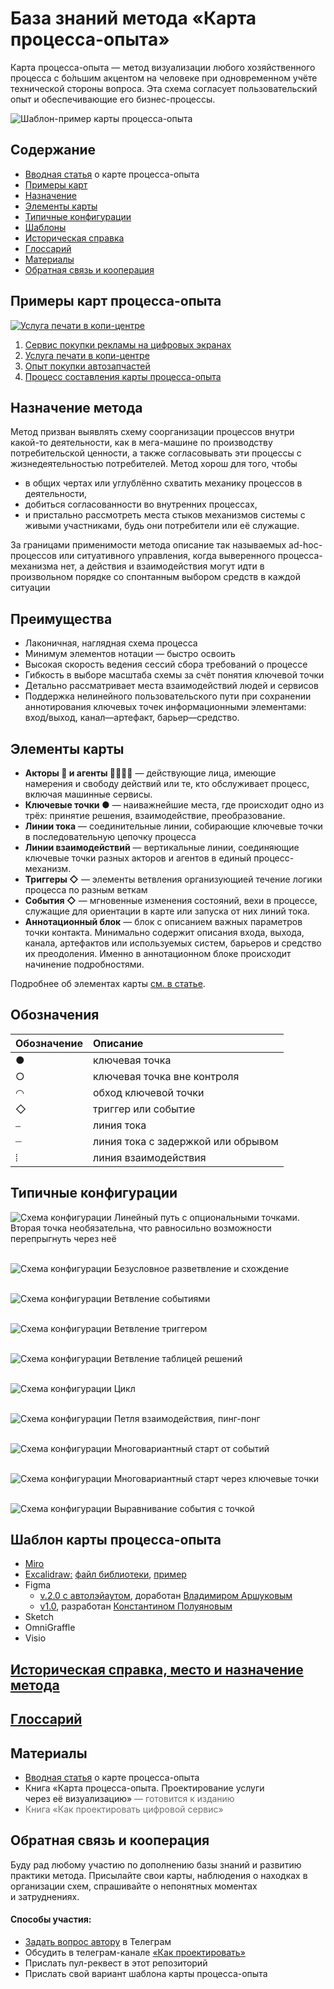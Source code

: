 # База знаний метода «Карта процесса-опыта»

Карта процесса-опыта — метод визуализации любого хозяйственного процесса с бо́льшим акцентом на человеке при одновременном учёте технической стороны вопроса. Эта схема согласует пользовательский опыт и обеспечивающие его бизнес-процессы.

![Шаблон-пример карты процесса-опыта](illustrations/xpm-all-elements-template.jpg)

## Содержание

- [Вводная статья](https://ashapiro.ru/articles/xpm) о карте процесса-опыта
- [Примеры карт](#examples)
- [Назначение](#purpose)
- [Элементы карты](#elements)
- [Типичные конфигурации](#configurations)
- [Шаблоны](#templates)
- [Историческая справка](history.md)
- [Глоссарий](glossary.md)
- [Материалы](#materials)
- [Обратная связь и кооперация](#feedback)

## Примеры карт процесса-опыта <a id="examples"></a>

<a href='xpm-examples/02-xpm-example-printout.pdf'>![Услуга печати в копи-центре](illustrations/02-xpm-example-printout.jpg)</a>

1. [Сервис покупки рекламы на цифровых экранах](xpm-examples/01-xpm-example-advert.pdf)
2. [Услуга печати в копи-центре](xpm-examples/02-xpm-example-printout.pdf)
3. [Опыт покупки автозапчастей](xpm-examples/03-xpm-example-spareparts.pdf)
4. [Процесс составления карты процесса-опыта](xpm-examples/04-xpm-example-xpm-xpm.pdf)

## Назначение метода <a id="purpose"></a>

Метод призван выявлять схему соорганизации процессов внутри какой-то деятельности, как в мега-машине по производству потребительской ценности, а также согласовывать эти процессы с жизнедеятельностью потребителей. Метод хорош для того, чтобы

- в общих чертах или углублённо схватить механику процессов в деятельности,
- добиться согласованности во внутренних процессах,
- и пристально рассмотреть места стыков механизмов системы с живыми участниками, будь они потребители или её служащие.

За границами применимости метода описание так называемых ad-hoc-процессов или ситуативного управления, когда выверенного процесса-механизма нет, а действия и взаимодействия могут идти в произвольном порядке со спонтанным выбором средств в каждой ситуации

## Преимущества

- Лаконичная, наглядная схема процесса
- Минимум элементов нотации — быстро освоить
- Высокая скорость ведения сессий сбора требований о процессе
- Гибкость в выборе масштаба схемы за счёт понятия ключевой точки
- Детально рассматривает места взаимодействий людей и сервисов
- Поддержка нелинейного пользовательского пути при сохранении аннотирования ключевых точек информационными элементами: вход/выход, канал—артефакт, барьер—средство.

## Элементы карты <a id="elements"></a>

- **Акторы 👩 и агенты 👱🏻‍♂️🤖** — действующие лица, имеющие намерения и свободу действий или те, кто обслуживает процесс, включая машинные сервисы.
- **Ключевые точки ●** — наиважнейшие места, где происходит одно из трёх: принятие решения, взаимодействие, преобразование.
- **Линии тока** — соединительные линии, собирающие ключевые точки в последовательную цепочку процесса
- **Линии взаимодействий** — вертикальные линии, соединяющие ключевые точки разных акторов и агентов в единый процесс-механизм.
- **Триггеры ◇** — элементы ветвления организующией течение логики процесса по разным веткам
- **События ◇** — мгновенные изменения состояний, вехи в процессе, служащие для ориентации в карте или запуска от них линий тока.
- **Аннотационный блок** — блок с описанием важных параметров точки контакта. Минимально содержит описания входа, выхода, канала, артефактов или используемых систем, барьеров и средство их преодоления. Именно в аннотационном блоке происходит начинение подробностями.

Подробнее об элементах карты [см. в статье](https://ashapiro.ru/articles/xpm#elements).

## Обозначения <a id="notation"></a>

| Обозначение | Описание                           |
| :---------- | :--------------------------------- |
| ●           | ключевая точка                     |
| ○           | ключевая точка вне контроля        |
| ◠           | обход ключевой точки               |
| ◇           | триггер или событие                |
| ⎯           | линия тока                         |
| ┈           | линия тока с задержкой или обрывом |
| ⦙           | линия взаимодействия               |

## Типичные конфигурации <a id="configurations"></a>

![Схема конфигурации](illustrations/config_1.png)
Линейный путь с опциональными точками. Вторая точка необязательна, что равносильно возможности перепрыгнуть через неё

\
![Схема конфигурации](illustrations/config_2.png)
Безусловное разветвление и схождение

\
![Схема конфигурации](illustrations/config_3.png)
Ветвление событиями

\
![Схема конфигурации](illustrations/config_4.png)
Ветвление триггером

\
![Схема конфигурации](illustrations/config_5.png)
Ветвление таблицей решений

\
![Схема конфигурации](illustrations/config_6.png)
Цикл

\
![Схема конфигурации](illustrations/config_7.png)
Петля взаимодействия, пинг-понг

\
![Схема конфигурации](illustrations/config_8.png)
Многовариантный старт от событий

\
![Схема конфигурации](illustrations/config_9.png)
Многовариантный старт через ключевые точки

\
![Схема конфигурации](illustrations/config_10.png)
Выравнивание события с точкой

## Шаблон карты процесса-опыта <a id="templates"></a>

- [Miro](https://miro.com/miroverse/experience-process-mapping-xpm-template/)
- [Excalidraw:](https://excalidraw.com/) [файл библиотеки](templates/xpm-library.excalidrawlib), [пример](templates/xpm-example.excalidraw)
- Figma
  - [v.2.0 с автолэйаутом](templates/xpm-template.fig), доработан [Владимиром Аршуковым](https://github.com/Vladaaar)
  - [v1.0](templates/xpm-template.fig), разработан [Константином Полуяновым](https://github.com/poluyanoff)
- Sketch
- OmniGraffle
- Visio

## [Историческая справка, место и назначение метода](history.md)

## [Глоссарий](glossary.md)

## Материалы <a id="materials"></a>

- [Вводная статья](https://ashapiro.ru/articles/xpm) о карте процесса-опыта
- Книга «Карта процесса-опыта. Проектирование услуги через её визуализацию»<span style="opacity: 62%"> — готовится к изданию</span>
- <span style="opacity: 62%">Книга «Как проектировать цифровой сервис»</span>

## Обратная связь и кооперация <a id="feedback"></a>

Буду рад любому участию по дополнению базы знаний и развитию практики метода. Присылайте свои карты, наблюдения о находках в организации схем, спрашивайте о непонятных моментах и затруднениях.

#### Способы участия:

- [Задать вопрос автору](https://t.me/ashapiro) в Телеграм
- Обсудить в телеграм-канале [«Как проектировать»](https://t.me/how2scheme)
- Прислать пул-реквест в этот репозиторий
- Прислать свой вариант шаблона карты процесса-опыта
